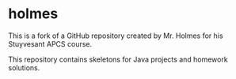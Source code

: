 # holmes

This is a fork of a GitHub repository created by Mr. Holmes for his Stuyvesant APCS course.

This repository contains skeletons for Java projects and homework solutions.
